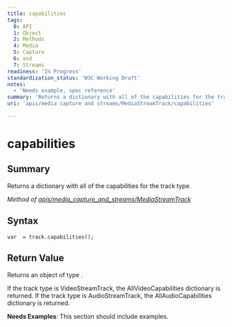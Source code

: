 ```yaml
---
title: capabilities
tags:
  0: API
  1: Object
  2: Methods
  4: Media
  5: Capture
  6: and
  7: Streams
readiness: 'In Progress'
standardization_status: 'W3C Working Draft'
notes:
  - 'Needs example, spec reference'
summary: 'Returns a dictionary with all of the capabilities for the track type.'
uri: 'apis/media capture and streams/MediaStreamTrack/capabilities'

---
```

# capabilities

## Summary

Returns a dictionary with all of the capabilities for the track type.

*Method of [apis/media\_capture\_and\_streams/MediaStreamTrack](/apis/media_capture_and_streams/MediaStreamTrack)*

## Syntax

``` {.js}
var  = track.capabilities();
```

## Return Value

Returns an object of type .

If the track type is VideoStreamTrack, the AllVideoCapabilities dictionary is returned. If the track type is AudioStreamTrack, the AllAudioCapabilities dictionary is returned.

**Needs Examples**: This section should include examples.

